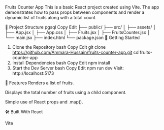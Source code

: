  Fruits Counter App
This is a basic React project created using Vite. The app demonstrates how to pass props between components and render a dynamic list of fruits along with a total count.

📁 Project Structure
pgsql
Copy
Edit
├── public/
├── src/
│   ├── assets/
│   ├── App.jsx
│   ├── App.css
│   ├── Fruits.jsx
│   ├── FruitsCounter.jsx
│   └── main.jsx
├── index.html
└── package.json
🚀 Getting Started
1. Clone the Repository
bash
Copy
Edit
git clone https://github.com/Ammara-Hussain/fruits-counter-app.git
cd fruits-counter-app
2. Install Dependencies
bash
Copy
Edit
npm install
3. Start the Dev Server
bash
Copy
Edit
npm run dev
Visit: http://localhost:5173

🧩 Features
Renders a list of fruits.

Displays the total number of fruits using a child component.

Simple use of React props and .map().

🛠 Built With
React

Vite
